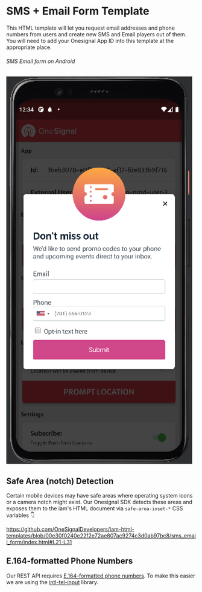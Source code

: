 # SMS + Email Form Template

This HTML template will let you request email addresses and phone numbers from users and create new SMS and Email players out of them. You will need to add your Onesignal App ID into this template at the appropriate place.

###### SMS Email form on Android
![Screenshot](assets/sms_email_form.png)

## Safe Area (notch) Detection
Certain mobile devices may have safe areas where operating system icons or a camera notch might exist. Our Onesignal SDK detects these areas and exposes them to the iam's HTML document via `safe-area-inset-*` CSS variables :point_down:

https://github.com/OneSignalDevelopers/iam-html-templates/blob/00e30f0240e22f2e72ae807ac9274c3d0ab97bc8/sms_email_form/index.html#L21-L31

## E.164-formatted Phone Numbers
Our REST API requires [E.164-formatted phone numbers](https://support.twilio.com/hc/en-us/articles/223183008-Formatting-International-Phone-Numbers). To make this easier we are using the [intl-tel-input](https://github.com/jackocnr/intl-tel-input) library.
